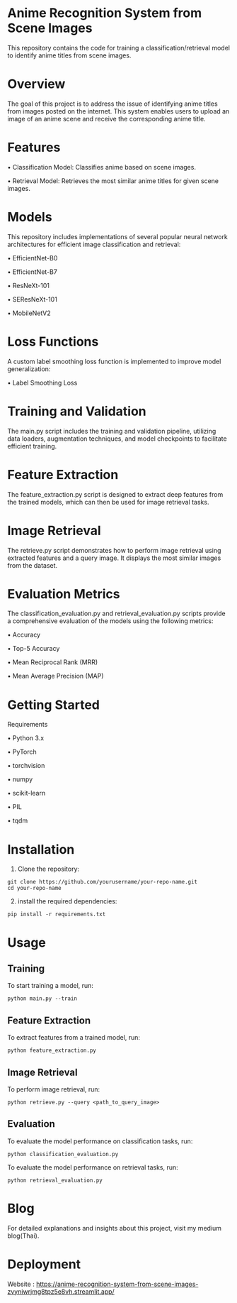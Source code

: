 # Anime Recognition System from Scene Images
This repository contains the code for training a classification/retrieval model to identify anime titles from scene images.

# Overview
The goal of this project is to address the issue of identifying anime titles from images posted on the internet. This system enables users to upload an image of an anime scene and receive the corresponding anime title.

# Features
• Classification Model: Classifies anime based on scene images.

• Retrieval Model: Retrieves the most similar anime titles for given scene images.

# Models
This repository includes implementations of several popular neural network architectures for efficient image classification and retrieval:

• EfficientNet-B0

• EfficientNet-B7

• ResNeXt-101

• SEResNeXt-101

• MobileNetV2

# Loss Functions
A custom label smoothing loss function is implemented to improve model generalization:

• Label Smoothing Loss

# Training and Validation
The main.py script includes the training and validation pipeline, utilizing data loaders, augmentation techniques, and model checkpoints to facilitate efficient training.

# Feature Extraction
The feature_extraction.py script is designed to extract deep features from the trained models, which can then be used for image retrieval tasks.

# Image Retrieval
The retrieve.py script demonstrates how to perform image retrieval using extracted features and a query image. It displays the most similar images from the dataset.

# Evaluation Metrics
The classification_evaluation.py and retrieval_evaluation.py scripts provide a comprehensive evaluation of the models using the following metrics:

• Accuracy

• Top-5 Accuracy

• Mean Reciprocal Rank (MRR)

• Mean Average Precision (MAP)

# Getting Started
Requirements

• Python 3.x

• PyTorch

• torchvision

• numpy

• scikit-learn

• PIL

• tqdm

# Installation
1. Clone the repository:
```
git clone https://github.com/yourusername/your-repo-name.git
cd your-repo-name
```

2. install the required dependencies:
```
pip install -r requirements.txt
```
# Usage
## Training
To start training a model, run:
```
python main.py --train
```
## Feature Extraction
To extract features from a trained model, run:
```
python feature_extraction.py
```
## Image Retrieval
To perform image retrieval, run:
```
python retrieve.py --query <path_to_query_image>
```
## Evaluation
To evaluate the model performance on classification tasks, run:
```
python classification_evaluation.py
```
To evaluate the model performance on retrieval tasks, run:
```
python retrieval_evaluation.py
```
# Blog
For detailed explanations and insights about this project, visit my medium blog(Thai).

# Deployment
Website : https://anime-recognition-system-from-scene-images-zvyniwrjmg8tpz5e8vh.streamlit.app/
